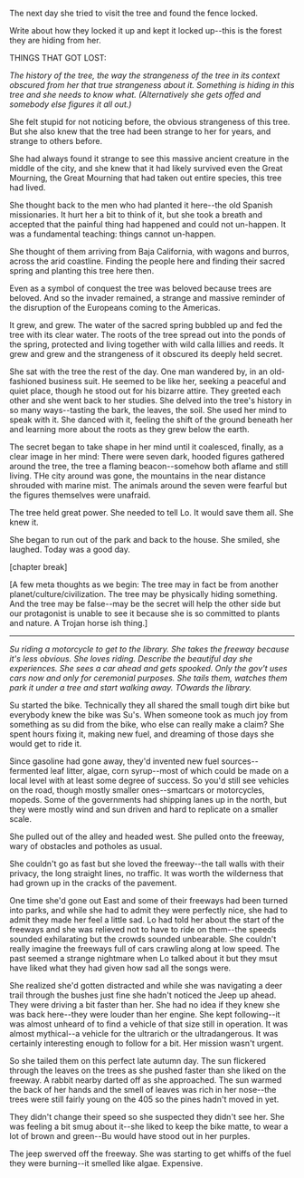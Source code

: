 The next day she tried to visit the tree and found the fence locked. 


Write about how they locked it up and kept it locked up--this is the forest they are hiding from her. 



THINGS THAT GOT LOST: 

_The history of the tree, the way the strangeness of the tree in its context obscured from her that true strangeness about it.  Something is hiding in this tree and she needs to know what.  (Alternatively she gets offed and somebody else figures it all out.)_

She felt stupid for not noticing before, the obvious strangeness of this tree.  But she also knew that the tree had been strange to her for years, and strange to others before. 

She had always found it strange to see this massive ancient creature in the middle of the city, and she knew that it had likely survived even the Great Mourning, the Great Mourning that had taken out entire species, this tree had lived.  

She thought back to the men who had planted it here--the old Spanish missionaries.  It hurt her a bit to think of it, but she took a breath and accepted that the painful thing had happened and could not un-happen.  It was a fundamental teaching: things cannot un-happen. 

She thought of them arriving from Baja California, with wagons and burros, across the arid coastline.  Finding the people here and finding their sacred spring and planting this tree here then.  

Even as a symbol of conquest the tree was beloved because trees are beloved.  And so the invader remained, a strange and massive reminder of the disruption of the Europeans coming to the Americas.  

It grew, and grew.  The water of the sacred spring bubbled up and fed the tree with its clear water.  The roots of the tree spread out into the ponds of the spring, protected and living together with wild calla lillies and reeds.  It grew and grew and the strangeness of it obscured its deeply held secret.  

She sat with the tree the rest of the day.  One man wandered by, in an old-fashioned business suit.  He seemed to be like her, seeking a peaceful and quiet place, though he stood out for his bizarre attire.  They greeted each other and she went back to her studies.  She delved into the tree's history in so many ways--tasting the bark, the leaves, the soil.  She used her mind to speak with it.  She danced with it, feeling the shift of the ground beneath her and learning more about the roots as they grew below the earth.  

The secret began to take shape in her mind until it coalesced, finally, as a clear image in her mind:  There were seven dark, hooded figures gathered around the tree, the tree a flaming beacon--somehow both aflame and still living.  THe city around was gone, the mountains in the near distance shrouded with marine mist.  The animals around the seven were fearful but the figures themselves were unafraid.  

The tree held great power.  She needed to tell Lo.  It would save them all.  She knew it.  

She began to run out of the park and back to the house.  She smiled, she laughed.  Today was a good day. 

[chapter break]

[A few meta thoughts as we begin: The tree may in fact be from another planet/culture/civilization.  The tree may be physically hiding something.  And the tree may be false--may be the secret will help the other side but our protagonist is unable to see it because she is so committed to plants and nature.  A Trojan horse ish thing.]



---

_Su riding a motorcycle to get to the library. She takes the freeway because it's less obvious. She loves riding. Describe the beautiful day she experiences.  She sees a car ahead and gets spooked. Only the gov't uses cars now and only for ceremonial purposes.  She tails them, watches them park it under a tree and start walking away. TOwards the library._

Su started the bike.  Technically they all shared the small tough dirt bike but everybody knew the bike was Su's. When someone took as much joy from something as su did from the bike, who else can really make a claim?  She spent hours fixing it, making new fuel, and dreaming of those days she would get to ride it.  

Since gasoline had gone away, they'd invented new fuel sources--fermented leaf litter, algae, corn syrup--most of which could be made on a local level with at least some degree of success.  So you'd still see vehicles on the road, though mostly smaller ones--smartcars or motorcycles, mopeds.  Some of the governments had shipping lanes up in the north, but they were mostly wind and sun driven and hard to replicate on a smaller scale. 

She pulled out of the alley and headed west.  She pulled onto the freeway, wary of obstacles and potholes as usual.  

She couldn't go as fast but she loved the freeway--the tall walls with their privacy, the long straight lines, no traffic.  It was worth the wilderness that had grown up in the cracks of the pavement. 

One time she'd gone out East and some of their freeways had been turned into parks, and while she had to admit they were perfectly nice, she had to admit they made her feel a little sad.  Lo had told her about the start of the freeways and she was relieved not to have to ride on them--the speeds sounded exhilarating but the crowds sounded unbearable.  She couldn't really imagine the freeways full of cars crawling along at low speed.  The past seemed a strange nightmare when Lo talked about it but they msut have liked what they had given how sad all the songs were. 

She realized she'd gotten distracted and while she was navigating a deer trail through the bushes just fine she hadn't noticed the Jeep up ahead.  They were driving a bit faster than her.  She had no idea if they knew she was back here--they were louder than her engine.  She kept following--it was almost unheard of to find a vehicle of that size still in operation.  It was almost mythical--a vehicle for the ultrarich or the ultradangerous.  It was certainly interesting enough to follow for a bit.  Her mission wasn't urgent. 

So she tailed them on this perfect late autumn day.  The sun flickered through the leaves on the trees as she pushed faster than she liked on the freeway.  A rabbit nearby darted off as she approached.  The sun warmed the back of her hands and the smell of leaves was rich in her nose--the trees were still fairly young on the 405 so the pines hadn't moved in yet. 

They didn't change their speed so she suspected they didn't see her.  She was feeling a bit smug about it--she liked to keep the bike matte, to wear a lot of brown and green--Bu would have stood out in her purples.  

The jeep swerved off the freeway.  She was starting to get whiffs of the fuel they were burning--it smelled like algae.  Expensive. 
